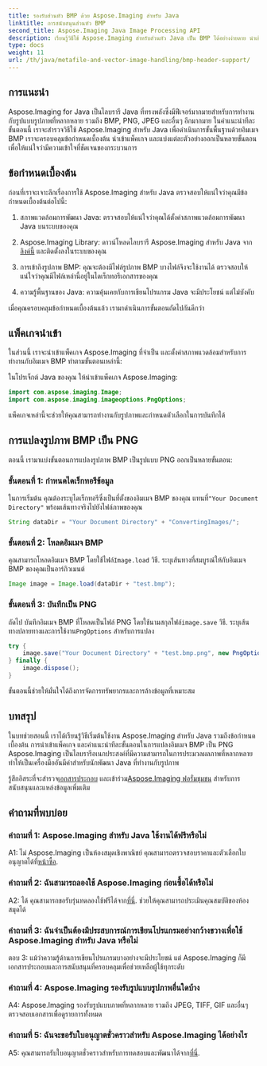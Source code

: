 ```yaml
---
title: รองรับส่วนหัว BMP ด้วย Aspose.Imaging สำหรับ Java
linktitle: การสนับสนุนส่วนหัว BMP
second_title: Aspose.Imaging Java Image Processing API
description: เรียนรู้วิธีใช้ Aspose.Imaging สำหรับส่วนหัว Java เป็น BMP ได้อย่างง่ายดาย นำเข้าแพ็คเกจ โหลดรูปภาพ และบันทึกในรูปแบบต่างๆ ทีละขั้นตอน
type: docs
weight: 11
url: /th/java/metafile-and-vector-image-handling/bmp-header-support/
---
```

## การแนะนำ

Aspose.Imaging for Java เป็นไลบรารี Java ที่ทรงพลังซึ่งมีฟีเจอร์มากมายสำหรับการทำงานกับรูปแบบรูปภาพที่หลากหลาย รวมถึง BMP, PNG, JPEG และอื่นๆ อีกมากมาย ในคำแนะนำทีละขั้นตอนนี้ เราจะสำรวจวิธีใช้ Aspose.Imaging สำหรับ Java เพื่อดำเนินการขั้นพื้นฐานด้วยอิมเมจ BMP เราจะครอบคลุมข้อกำหนดเบื้องต้น นำเข้าแพ็คเกจ และแบ่งแต่ละตัวอย่างออกเป็นหลายขั้นตอนเพื่อให้แน่ใจว่ามีความเข้าใจที่ชัดเจนของกระบวนการ

## ข้อกำหนดเบื้องต้น

ก่อนที่เราจะเจาะลึกเรื่องการใช้ Aspose.Imaging สำหรับ Java ตรวจสอบให้แน่ใจว่าคุณมีข้อกำหนดเบื้องต้นต่อไปนี้:

1. สภาพแวดล้อมการพัฒนา Java: ตรวจสอบให้แน่ใจว่าคุณได้ตั้งค่าสภาพแวดล้อมการพัฒนา Java บนระบบของคุณ

2.  Aspose.Imaging Library: ดาวน์โหลดไลบรารี Aspose.Imaging สำหรับ Java จาก[ลิงค์นี้](https://releases.aspose.com/imaging/java/) และติดตั้งลงในระบบของคุณ

3. การเข้าถึงรูปภาพ BMP: คุณจะต้องมีไฟล์รูปภาพ BMP บางไฟล์จึงจะใช้งานได้ ตรวจสอบให้แน่ใจว่าคุณมีไฟล์เหล่านี้อยู่ในไดเร็กทอรีเอกสารของคุณ

4. ความรู้พื้นฐานของ Java: ความคุ้นเคยกับการเขียนโปรแกรม Java จะมีประโยชน์ แต่ไม่บังคับ

เมื่อคุณครอบคลุมข้อกำหนดเบื้องต้นแล้ว เรามาดำเนินการขั้นตอนถัดไปกันดีกว่า

## แพ็คเกจนำเข้า

ในส่วนนี้ เราจะนำเข้าแพ็คเกจ Aspose.Imaging ที่จำเป็น และตั้งค่าสภาพแวดล้อมสำหรับการทำงานกับอิมเมจ BMP ทำตามขั้นตอนเหล่านี้:

ในโปรเจ็กต์ Java ของคุณ ให้นำเข้าแพ็คเกจ Aspose.Imaging:

```java
import com.aspose.imaging.Image;
import com.aspose.imaging.imageoptions.PngOptions;
```

แพ็คเกจเหล่านี้จะช่วยให้คุณสามารถทำงานกับรูปภาพและกำหนดตัวเลือกในการบันทึกได้

## การแปลงรูปภาพ BMP เป็น PNG

ตอนนี้ เรามาแบ่งขั้นตอนการแปลงรูปภาพ BMP เป็นรูปแบบ PNG ออกเป็นหลายขั้นตอน:

### ขั้นตอนที่ 1: กำหนดไดเร็กทอรีข้อมูล

 ในการเริ่มต้น คุณต้องระบุไดเร็กทอรีซึ่งเป็นที่ตั้งของอิมเมจ BMP ของคุณ แทนที่`"Your Document Directory"` พร้อมเส้นทางจริงไปยังไฟล์ภาพของคุณ

```java
String dataDir = "Your Document Directory" + "ConvertingImages/";
```

### ขั้นตอนที่ 2: โหลดอิมเมจ BMP

คุณสามารถโหลดอิมเมจ BMP โดยใช้ไฟล์`Image.load` วิธี. ระบุเส้นทางที่สมบูรณ์ให้กับอิมเมจ BMP ของคุณเป็นอาร์กิวเมนต์

```java
Image image = Image.load(dataDir + "test.bmp");
```

### ขั้นตอนที่ 3: บันทึกเป็น PNG

 ถัดไป บันทึกอิมเมจ BMP ที่โหลดเป็นไฟล์ PNG โดยใช้นามสกุลไฟล์`image.save` วิธี. ระบุเส้นทางปลายทางและการใช้งาน`PngOptions` สำหรับการแปลง

```java
try {
    image.save("Your Document Directory" + "test.bmp.png", new PngOptions());
} finally {
    image.dispose();
}
```

ขั้นตอนนี้ช่วยให้มั่นใจได้ถึงการจัดการทรัพยากรและการล้างข้อมูลที่เหมาะสม

## บทสรุป

ในบทช่วยสอนนี้ เราได้เรียนรู้วิธีเริ่มต้นใช้งาน Aspose.Imaging สำหรับ Java รวมถึงข้อกำหนดเบื้องต้น การนำเข้าแพ็คเกจ และคำแนะนำทีละขั้นตอนในการแปลงอิมเมจ BMP เป็น PNG Aspose.Imaging เป็นไลบรารีอเนกประสงค์ที่มีความสามารถในการประมวลผลภาพที่หลากหลาย ทำให้เป็นเครื่องมืออันมีค่าสำหรับนักพัฒนา Java ที่ทำงานกับรูปภาพ

 รู้สึกอิสระที่จะสำรวจ[เอกสารประกอบ](https://reference.aspose.com/imaging/java/) และเข้าร่วม[Aspose.Imaging ฟอรั่มชุมชน](https://forum.aspose.com/) สำหรับการสนับสนุนและแหล่งข้อมูลเพิ่มเติม

## คำถามที่พบบ่อย

### คำถามที่ 1: Aspose.Imaging สำหรับ Java ใช้งานได้ฟรีหรือไม่

 A1: ไม่ Aspose.Imaging เป็นห้องสมุดเชิงพาณิชย์ คุณสามารถตรวจสอบราคาและตัวเลือกใบอนุญาตได้ที่[หน้าซื้อ](https://purchase.aspose.com/buy).

### คำถามที่ 2: ฉันสามารถลองใช้ Aspose.Imaging ก่อนซื้อได้หรือไม่

A2: ได้ คุณสามารถขอรับรุ่นทดลองใช้ฟรีได้จาก[ที่นี่](https://releases.aspose.com/). ช่วยให้คุณสามารถประเมินคุณสมบัติของห้องสมุดได้

### คำถามที่ 3: ฉันจำเป็นต้องมีประสบการณ์การเขียนโปรแกรมอย่างกว้างขวางเพื่อใช้ Aspose.Imaging สำหรับ Java หรือไม่

ตอบ 3: แม้ว่าความรู้ด้านการเขียนโปรแกรมบางอย่างจะมีประโยชน์ แต่ Aspose.Imaging ก็มีเอกสารประกอบและการสนับสนุนที่ครอบคลุมเพื่อช่วยเหลือผู้ใช้ทุกระดับ

### คำถามที่ 4: Aspose.Imaging รองรับรูปแบบรูปภาพอื่นใดบ้าง

A4: Aspose.Imaging รองรับรูปแบบภาพที่หลากหลาย รวมถึง JPEG, TIFF, GIF และอื่นๆ ตรวจสอบเอกสารเพื่อดูรายการทั้งหมด

### คำถามที่ 5: ฉันจะขอรับใบอนุญาตชั่วคราวสำหรับ Aspose.Imaging ได้อย่างไร

 A5: คุณสามารถรับใบอนุญาตชั่วคราวสำหรับการทดสอบและพัฒนาได้จาก[ที่นี่](https://purchase.aspose.com/temporary-license/).